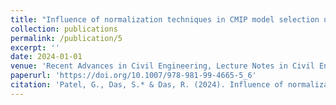 ```yaml
---
title: "Influence of normalization techniques in CMIP model selection using an MCDM method MOORA."
collection: publications
permalink: /publication/5
excerpt: ''
date: 2024-01-01
venue: 'Recent Advances in Civil Engineering, Lecture Notes in Civil Engineering'
paperurl: 'https://doi.org/10.1007/978-981-99-4665-5_6'
citation: 'Patel, G., Das, S.* & Das, R. (2024). Influence of normalization techniques in CMIP model selection using an MCDM method MOORA. In Swain, B.P. and Dixit, U.S. (eds.), Recent Advances in Civil Engineering. ICSTE 2022. Lecture Notes in Civil Engineering, vol 431. Springer, Singapore.'
---
```

